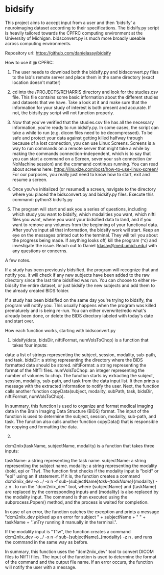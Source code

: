 # bidsify

This project aims to accept input from a user and then 'bidsify' a neuroimaging dataset
according to their specifications. The bidsify.py script is heavily tailored towards the CPFRC
computing environment at the University of Michigan. bidsconvert.py is much more broadly useable 
across computing environments.

Repository url: https://github.com/danielasay/bidsify

How to use it @ CPFRC:

1. The user needs to download both the bidsify.py and bidsconvert.py files to the lab's remote server and place them in the same directory (exact location doesn't matter)

2. cd into the /PROJECTS/REHARRIS directory and look for the studies.csv file. This file contains some basic information about the different studies and datasets that we have. Take a look at it and make sure that the information for your study of interest is both present and accurate. If not, the bidsify.py script will not function properly.

3. Now that you've verified that the studies.csv file has all the necessary information, you're ready to run bidsify.py. In some cases, the script can take a while to run (e.g. dicom files need to be decompressed). To be safe and protect your data against getting killed halfway through because of a lost connection, you can use Linux Screens. Screens is a way to run commands on a remote server that might take a while by making the commands connection-independent, which is to say that you can start a command on a Screen, sever your ssh connection (or NoMachine session) and the command continues running. You can read about screens here: https://linuxize.com/post/how-to-use-linux-screen/ For our purposes, you really just need to know how to start, exit and resume a screen. 

4. Once you've initialized (or resumed) a screen, navigate to the directory where you placed the bidsconvert.py and bidsify.py files. Execute this command: python3 bidsify.py 

5. The program will start and ask you a series of questions, including which study you want to bidsify, which modalities you want, which nifti files you want, where you want your bidsified data to land, and if you want to remove any volumes from the beginning of your functional data. After you've input all that information, the bidsify work will start. Keep an eye on the messages printed out to the terminal. They will tell you about the progress being made. If anything looks off, kill the program (^c) and investigate the issue. Reach out to Daniel (dasay@med.umich.edu) with any questions or concerns.

A few notes. 

If a study has been previously bidsified, the program will recognize that and notify you. It will check if any new subjects have been added to the raw directory since the last time bidsified was run. You can choose to either re-bidsify the entire dataset, or just bidsify the new subjects and add them to the already created BIDS folder.

If a study has been bidsified on the same day you're trying to bidsify, the program will notify you. This usually happens when the program was killed prematurely and is being re-run. You can either overwrite/redo what's already been done, or delete the BIDS directory labeled with today's date and start over. 

How each function works, starting with bidsconvert.py

1. bidsify(data, bidsDir, niftiFormat, numVolsToChop) is a function that takes four inputs:

data: a list of strings representing the subject, session, modality, sub-path, and task.
bidsDir: a string representing the directory where the BIDS formatted data should be stored.
niftiFormat: a string representing the format of the NIfTI files.
numVolsToChop: an integer representing the number of volumes to chop.
The function starts by extracting the subject, session, modality, sub-path, and task from the data input list. It then prints a message with the extracted information to notify the user. Next, the function calls another function copyData(subject, modality, subPath, task, bidsDir, niftiFormat, numVolsToChop).

In summary, this function is used to organize and format medical imaging data in the Brain Imaging Data Structure (BIDS) format. The input of the function is used to determine the subject, session, modality, sub-path, and task. The function also calls another function copyData() that is responsible for copying and formatting the data.

2. 


dcm2niix(taskName, subjectName, modality) is a function that takes three inputs:

taskName: a string representing the task name.
subjectName: a string representing the subject name.
modality: a string representing the modality (bold, epi or T1w).
The function first checks if the modality input is "bold" or "epi" using an if statement. If it is, the function creates a command dcm2niix_dev -o ../ -x n -f sub-{subjectName}_task-{taskName}_{modality} -z n . to run the "dcm2niix_dev" tool, where {subjectName} and {taskName} are replaced by the corresponding inputs and {modality} is also replaced by the modality input. The command is then executed using the subprocess.Popen() method, and the process is waited for completion.

In case of an error, the function catches the exception and prints a message "dcm2niix_dev picked up an error for subject " + subjectName + " " + taskName + ".\nTry running it manually in the terminal.".

If the modality input is "T1w", the function creates a command dcm2niix_dev -o ../ -x n -f sub-{subjectName}_{modality} -z n . and runs the command in the same way as before.

In summary, this function uses the "dcm2niix_dev" tool to convert DICOM files to NIfTI files. The input of the function is used to determine the format of the command and the output file name. If an error occurs, the function will notify the user with a message.






